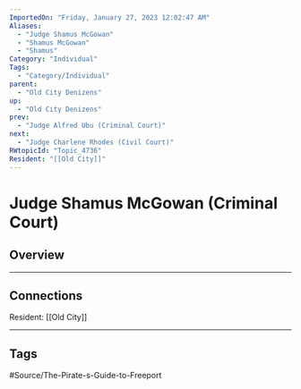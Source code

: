 ```yaml
---
ImportedOn: "Friday, January 27, 2023 12:02:47 AM"
Aliases:
  - "Judge Shamus McGowan"
  - "Shamus McGowan"
  - "Shamus"
Category: "Individual"
Tags:
  - "Category/Individual"
parent:
  - "Old City Denizens"
up:
  - "Old City Denizens"
prev:
  - "Judge Alfred Ubu (Criminal Court)"
next:
  - "Judge Charlene Rhodes (Civil Court)"
RWtopicId: "Topic_4736"
Resident: "[[Old City]]"
---
```

# Judge Shamus McGowan (Criminal Court)
## Overview
---
## Connections
Resident: [[Old City]]


---
## Tags
#Source/The-Pirate-s-Guide-to-Freeport


